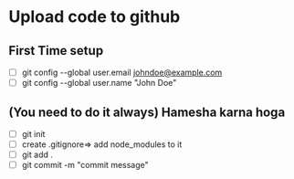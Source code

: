 # Upload code to github 
## First Time setup
- [ ] git config --global user.email johndoe@example.com
- [ ] git config --global user.name "John Doe"
## (You need to do it always) Hamesha karna hoga 
- [ ] git init
- [ ] create .gitignore=> add node_modules to it
- [ ] git add .
- [ ] git commit -m "commit message"

<!-- mongodb => code share , mongodb => db share  -->